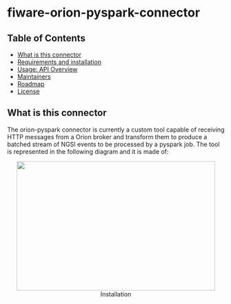 # fiware-orion-pyspark-connector


## Table of Contents

-   [What is this connector](#what-is-this-connector)
-   [Requirements and installation](#requirements-and-installation)
-   [Usage: API Overview](#usage-api-overview)
-   [Maintainers](#maintainers)
-   [Roadmap](#roadmap)
-   [License](#license)


## What is this connector

The orion-pyspark connector is currently a custom tool capable of receiving HTTP messages from a Orion broker and transform them to produce a batched stream of NGSI events to be processed by a pyspark job.
The tool is represented in the following diagram and it is made of:

<p align="center">
  <img width="460" height="300" src="http://https://user-images.githubusercontent.com/103200695/162401586-22396bb7-6589-45f6-b7cc-0882af7d6c61.png>
</p>


-   **`Connector Library & NGSI classes`**: Set of functions and class definition for NGSI Events
-   **`Connector start`**: Python 3.8 code to start the connector.
-   **`* Primers`**: Python 3.8 code to implement in a pyspark job to obtain .

# Installation



